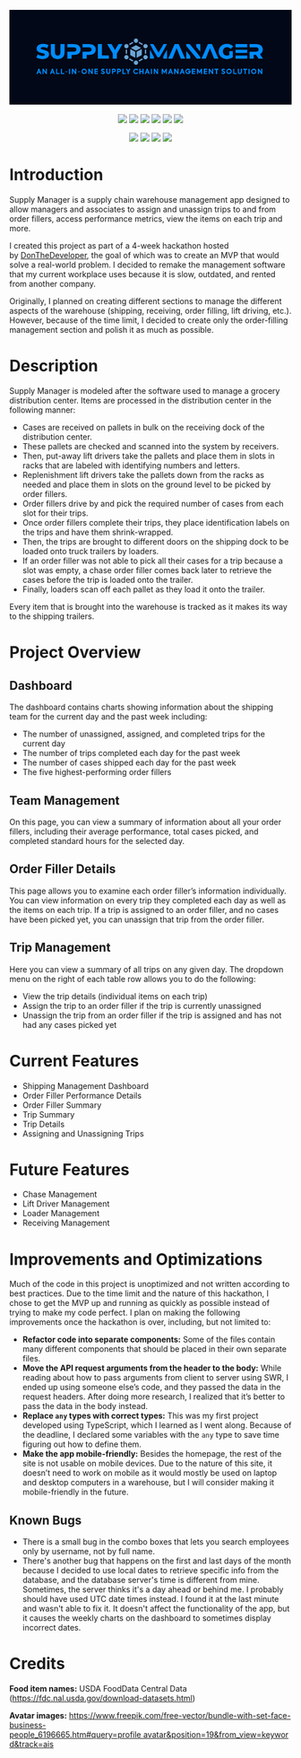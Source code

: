 ![Title](/public/title.png?raw=true "Supply Manager Title")

<p align="center">
  <img src="https://img.shields.io/badge/TypeScript-blue?style=for-the-badge&logo=typescript&logoColor=white">
  <img src="https://img.shields.io/badge/javascript-%23323330.svg?style=for-the-badge&logo=javascript&logoColor=%23F7DF1E">
  <img src="https://img.shields.io/badge/react-%2320232a.svg?style=for-the-badge&logo=react&logoColor=%2361DAFB">
  <img src="https://img.shields.io/badge/tailwindcss-%2338B2AC.svg?style=for-the-badge&logo=tailwind-css&logoColor=white">
  <img src="https://img.shields.io/badge/shadcn%2Fui-black?style=for-the-badge&logo=shadcn&logoColor=white">
  <img src="https://img.shields.io/badge/Recharts-turquoise?style=for-the-badge">
</p>
<p align="center">
  <img src="https://img.shields.io/badge/Next.js-000?logo=nextdotjs&logoColor=fff&style=for-the-badge">
  <img src="https://img.shields.io/badge/Prisma-3982CE?style=for-the-badge&logo=Prisma&logoColor=white">
  <img src="https://img.shields.io/badge/postgres-%23316192.svg?style=for-the-badge&logo=postgresql&logoColor=white">
  <img src="https://img.shields.io/badge/Neon-brightgreen?style=for-the-badge">
</p>

# Introduction

Supply Manager is a supply chain warehouse management app designed to allow managers and associates to assign and unassign trips to and from order fillers, access performance metrics, view the items on each trip and more.

I created this project as part of a 4-week hackathon hosted by [DonTheDeveloper](https://www.youtube.com/@DonTheDeveloper), the goal of which was to create an MVP that would solve a real-world problem. I decided to remake the management software that my current workplace uses because it is slow, outdated, and rented from another company.

Originally, I planned on creating different sections to manage the different aspects of the warehouse (shipping, receiving, order filling, lift driving, etc.). However, because of the time limit, I decided to create only the order-filling management section and polish it as much as possible.

# Description

Supply Manager is modeled after the software used to manage a grocery distribution center. Items are processed in the distribution center in the following manner:

- Cases are received on pallets in bulk on the receiving dock of the distribution center.
- These pallets are checked and scanned into the system by receivers.
- Then, put-away lift drivers take the pallets and place them in slots in racks that are labeled with identifying numbers and letters.
- Replenishment lift drivers take the pallets down from the racks as needed and place them in slots on the ground level to be picked by order fillers.
- Order fillers drive by and pick the required number of cases from each slot for their trips.
- Once order fillers complete their trips, they place identification labels on the trips and have them shrink-wrapped.
- Then, the trips are brought to different doors on the shipping dock to be loaded onto truck trailers by loaders.
- If an order filler was not able to pick all their cases for a trip because a slot was empty, a chase order filler comes back later to retrieve the cases before the trip is loaded onto the trailer.
- Finally, loaders scan off each pallet as they load it onto the trailer.

Every item that is brought into the warehouse is tracked as it makes its way to the shipping trailers.

# Project Overview

## Dashboard

The dashboard contains charts showing information about the shipping team for the current day and the past week including:

- The number of unassigned, assigned, and completed trips for the current day
- The number of trips completed each day for the past week
- The number of cases shipped each day for the past week
- The five highest-performing order fillers

## Team Management

On this page, you can view a summary of information about all your order fillers, including their average performance, total cases picked, and completed standard hours for the selected day.

## Order Filler Details

This page allows you to examine each order filler’s information individually. You can view information on every trip they completed each day as well as the items on each trip. If a trip is assigned to an order filler, and no cases have been picked yet, you can unassign that trip from the order filler.

## Trip Management

Here you can view a summary of all trips on any given day. The dropdown menu on the right of each table row allows you to do the following:

- View the trip details (individual items on each trip)
- Assign the trip to an order filler if the trip is currently unassigned
- Unassign the trip from an order filler if the trip is assigned and has not had any cases picked yet

# Current Features

- Shipping Management Dashboard
- Order Filler Performance Details
- Order Filler Summary
- Trip Summary
- Trip Details
- Assigning and Unassigning Trips

# Future Features

- Chase Management
- Lift Driver Management
- Loader Management
- Receiving Management

# Improvements and Optimizations

Much of the code in this project is unoptimized and not written according to best practices. Due to the time limit and the nature of this hackathon, I chose to get the MVP up and running as quickly as possible instead of trying to make my code perfect. I plan on making the following improvements once the hackathon is over, including, but not limited to:

- **Refactor code into separate components:** Some of the files contain many different components that should be placed in their own separate files.
- **Move the API request arguments from the header to the body:** While reading about how to pass arguments from client to server using SWR, I ended up using someone else’s code, and they passed the data in the request headers. After doing more research, I realized that it’s better to pass the data in the body instead.
- **Replace `any` types with correct types:** This was my first project developed using TypeScript, which I learned as I went along. Because of the deadline, I declared some variables with the `any` type to save time figuring out how to define them.
- **Make the app mobile-friendly:** Besides the homepage, the rest of the site is not usable on mobile devices. Due to the nature of this site, it doesn’t need to work on mobile as it would mostly be used on laptop and desktop computers in a warehouse, but I will consider making it mobile-friendly in the future.

## Known Bugs

- There is a small bug in the combo boxes that lets you search employees only by username, not by full name.
- There's another bug that happens on the first and last days of the month because I decided to use local dates to retrieve specific info from the database, and the database server's time is different from mine. Sometimes, the server thinks it's a day ahead or behind me. I probably should have used UTC date times instead. I found it at the last minute and wasn't able to fix it. It doesn't affect the functionality of the app, but it causes the weekly charts on the dashboard to sometimes display incorrect dates.


# Credits

**Food item names:** USDA FoodData Central Data (https://fdc.nal.usda.gov/download-datasets.html)

**Avatar images:** https://www.freepik.com/free-vector/bundle-with-set-face-business-people_6196665.htm#query=profile avatar&position=19&from_view=keyword&track=ais
